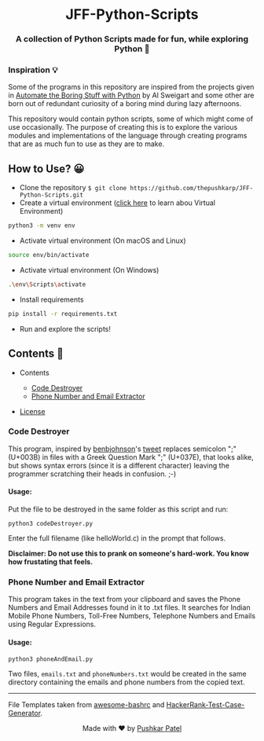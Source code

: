 <h1 align = 'center'> JFF-Python-Scripts </h1>

<h3 align = 'center'> A collection of Python Scripts made for fun, while exploring Python 🐍</h3>

### Inspiration 💡

Some of the programs in this repository are inspired from the projects given in [Automate the Boring Stuff with Python](https://automatetheboringstuff.com/) by Al Sweigart and some other are born out of redundant curiosity of a boring mind during lazy afternoons.

This repository would contain python scripts, some of which might come of use occasionally. The purpose of creating this is to explore the various modules and implementations of the language through creating programs that are as much fun to use as they are to make.

## How to Use? 😀

- Clone the repository `$ git clone https://github.com/thepushkarp/JFF-Python-Scripts.git`
- Create a virtual environment ([click here](https://packaging.python.org/guides/installing-using-pip-and-virtual-environments/) to learn abou Virtual Environment)

```sh
python3 -m venv env
```

- Activate virtual environment (On macOS and Linux)

```sh
source env/bin/activate
```

- Activate virtual environment (On Windows)

```sh
.\env\Scripts\activate
```

- Install requirements

```sh
pip install -r requirements.txt
```

- Run and explore the scripts!

## Contents 📄

- Contents
	- [Code Destroyer](#Code-Destroyer)
	- [Phone Number and Email Extractor](#Phone_Number-and-Email-Extractor)

- [License](LICENSE)

### Code Destroyer

This program, inspired by [benbjohnson](https://github.com/benbjohnson)'s [tweet](https://twitter.com/benbjohnson/status/533848879423578112?lang=en) replaces semicolon ";" (U+003B) in files with a Greek Question Mark ";" (U+037E), that looks alike, but shows syntax errors (since it is a different character) leaving the programmer scratching their heads in confusion. ;-)

#### Usage:

Put the file to be destroyed in the same folder as this script and run:

```py3
python3 codeDestroyer.py
```

Enter the full filename (like helloWorld.c) in the prompt that follows.

 __Disclaimer: Do not use this to prank on someone's hard-work. You know how frustating that feels.__

### Phone Number and Email Extractor

This program takes in the text from your clipboard and saves the Phone Numbers and Email Addresses found in it to .txt files. It searches for Indian Mobile Phone Numbers, Toll-Free Numbers, Telephone Numbers and Emails using Regular Expressions.

#### Usage:

```py3
python3 phoneAndEmail.py
```

Two files, `emails.txt` and `phoneNumbers.txt` would be created in the same directory containing the emails and phone numbers from the copied text.

---

File Templates taken from [awesome-bashrc](https://github.com/aashutoshrathi/awesome-bashrc) and [HackerRank-Test-Case-Generator](https://github.com/aashutoshrathi/HackerRank-Test-Case-Generator/).

<p align="center"> Made with ❤ by <a href="https://github.com/thepushkarp">Pushkar Patel</a></p>
